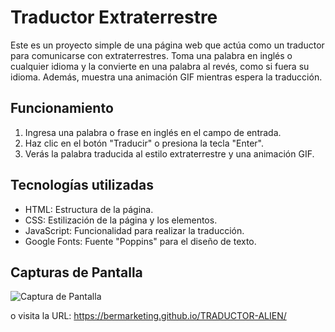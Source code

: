 # Traductor Extraterrestre

Este es un proyecto simple de una página web que actúa como un traductor para comunicarse con extraterrestres. Toma una palabra en inglés o cualquier idioma y la convierte en una palabra al revés, como si fuera su idioma. Además, muestra una animación GIF mientras espera la traducción.

## Funcionamiento

1. Ingresa una palabra o frase en inglés en el campo de entrada.
2. Haz clic en el botón "Traducir" o presiona la tecla "Enter".
3. Verás la palabra traducida al estilo extraterrestre y una animación GIF.

## Tecnologías utilizadas

- HTML: Estructura de la página.
- CSS: Estilización de la página y los elementos.
- JavaScript: Funcionalidad para realizar la traducción.
- Google Fonts: Fuente "Poppins" para el diseño de texto.

## Capturas de Pantalla

![Captura de Pantalla](screenshot.png)

o visita la URL: https://bermarketing.github.io/TRADUCTOR-ALIEN/


